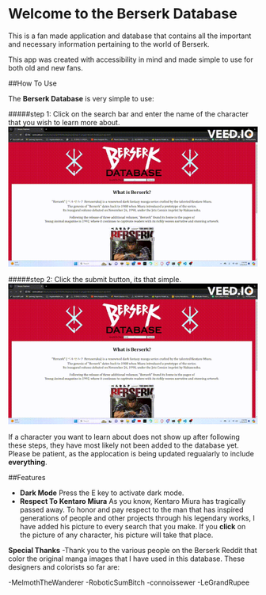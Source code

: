 # Welcome to the Berserk Database
This is a fan made application and database that contains all the important and necessary information pertaining to the world of Berserk. 

This app was created with accessibility in mind and made simple to use for both old and new fans.

##How To Use

The **Berserk Database** is very simple to use:

#####step 1: 
Click on the search bar and enter the name of the character that you wish to learn more about.
![ReferenceGif](/gifs/Type.gif)

#####step 2: 
Click the submit button, its that simple.
![ReferenceGif](/gifs/Submit.gif)


If a character you want to learn about does not show up after following these steps, they have most likely not been added to the database yet. Please be patient, as the applocation is being updated regualarly to include **everything**.

##Features

- **Dark Mode**
Press the E key to activate dark mode.
- **Respect To Kentaro Miura**
As you know, Kentaro Miura has tragically passed away. To honor and pay respect to the man that has inspired generations of people and other projects through his legendary works, I have added his picture to every search that you make. If you **click** on the picture of any character, his picture will take that place. 

**Special Thanks**
-Thank you to the various people on the Berserk Reddit that color the original manga images that I have used in this database. These designers and colorists so far are:

-MelmothTheWanderer
-RoboticSumBitch
-connoissewer
-LeGrandRupee



